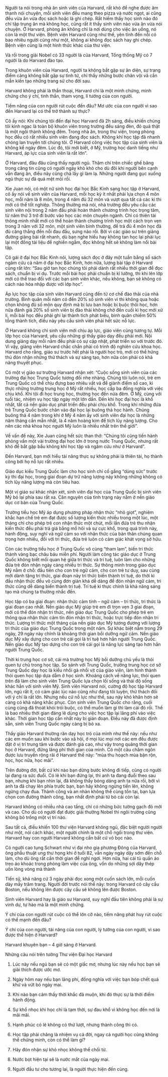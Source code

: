 Người ta nói trong nhà ăn sinh viên của Harvard, rất khó để nghe được âm thanh nói chuyện, mỗi sinh viên đều mang theo pizza và nước ngọt, ai cũng đều vừa ăn vừa đọc sách hoặc là ghi chép. Rất hiếm thấy học sinh nào đó chỉ tập trung ăn mà không học, cũng rất ít thấy sinh viên nào vừa ăn vừa nói chuyện. Ở Harvard, phòng ăn không chỉ là nơi dùng cho việc ăn uống, nó còn là một thư viện. Bệnh viện Harvard cũng như thế, yên tĩnh đến nỗi có bao nhiêu người cũng như một, không ai không đọc sách hay ghi chép. Bệnh viện cũng là một hình thức khác của thư viện.

Và rồi trong giải Nobel có 33 người là của Harvard, Tổng thống Mỹ có 7 người là do Harvard đào tạo.

Trong khuôn viên của Harvard, người ta không bắt gặp sự ăn diện, sự trang điểm càng không bắt gặp sự tình tứ, chỉ thấy những bước chân vội vã cần mẫn kiến tạo những trang sử cho đời sau.

Harvard không phải là thần thoại, Harvard chỉ là một minh chứng, minh chứng cho ý chí, tinh thần, tham vọng, lí tưởng của con người.

Tiềm năng của con người rút cuộc đến đâu? Mơ ước của con người vì sao đến Harvard lại có thể trở thành sự thực?

Cô ấy nói: Khi chúng tôi đến đại học Harvard đã 2h sáng, điều khiến chúng tôi kinh ngạc là toàn bộ khuôn viên trong trường đều sáng đèn, đó quả thật là một ngôi thành không đêm. Trong nhà ăn, trong thư viện, trong phòng học đều có rất nhiều sinh viên đang đọc sách. Không khí học tập đã nhanh chóng lan truyền tới chúng tôi. Ở Harvard công việc học tập của sinh viên là không kể ngày đêm. Lúc đó, tôi mới biết, ở Mỹ, trường học danh tiếng như Harvard, áp lực của sinh viên là rất lớn”.

Ở Harvard, đâu đâu cũng thấy người ngủ. Thậm chí trên chiếc ghế băng trong căng tin cũng có người ngáy khò khò cho dù đôi khi người bên cạnh vẫn đang ăn, điều này cũng chả lấy gì làm lạ. Những người đang gục xuống ngủ thực sự đã quá mệt mỏi rồi.

Xie Juan nói, có một nữ sinh học đại học Bắc Kinh sang học tập ở Harvard, cô ấy nói về sinh viên của Harvard, mỗi học kỳ ít nhất phải lựa chọn 4 môn học, mỗi năm là 8 môn, trong 4 năm đủ 32 môn và vượt qua tất cả các kì thi mới có thể tốt nghiệp. Thông thường mà nói, nhà trường đều yêu cầu các sinh viên nội trong 2 năm đầu phải hoàn thành chương trình học trọng tâm, từ năm thứ 3 trở đi bước vào học các môn chuyên ngành. Chỉ có thiên tài thông minh nhất mới có thể hoàn thành chương trình học một cách trọn vẹn trong 3 năm với 32 môn, một sinh viên bình thường, để trả đủ 4 môn học đã đủ căng thẳng đến nỗi đau đầu, sưng não rồi. Bởi vì các giáo sư trên giảng đường giảng bài rất nhanh, dù bạn nghe hiểu hay không tan học lại phải lục lại một đống tài liệu để nghiền ngẫm, đọc không hết sẽ không làm nổi bài tập.

Cô gái ở đại học Bắc Kinh nói, lượng sách đọc ở đây một tuần bằng số sách ngâm cứu cả năm ở đại học Bắc Kinh, hơn nữa, lượng bài tập ở Harvard cũng rất lớn: “Sau giờ tan học chúng tôi phải dành rất nhiều thời gian để đọc sách, chuẩn bị ví dụ. Trước mỗi bài học phải chuẩn bị kĩ lưỡng, thì khi lên lớp mới có thể trao đổi với các bạn sinh viên khác, nếu không, bạn sẽ không có cách nào hòa nhập được với lớp học”.

Áp lực học tập của sinh viên Harvard cũng đến từ cơ chế đào thải của nhà trường. Bình quân mỗi năm có đến 20% số sinh viên vì thi không qua hoặc chọn không đủ số môn quy định mà bị lưu ban hoặc bị buộc thôi học, hơn nữa đánh giá 20% số sinh viên bị đào thải không chờ đến cuối kì học mới xử lí, mỗi bài học đều phải ghi lại thành tích phát biểu, bình quân chiếm 50% tổng thành tích, điều này yêu cầu sinh viên phải hết sức nỗ lực.

Ở Harvard không chỉ sinh viên mới chịu áp lực, giáo viên cũng tương tự. Mỗi lớp học của Harvard, yêu cầu những gì thầy giáo dạy đều phải mới. Nội dung giảng dạy mỗi năm đều phải có sự cập nhật, phát triển so với trước đó. Vì vậy, giảng viên Harvard chắc chắn phải có trình độ nghiên cứu khoa học. Harvard cho rằng, giáo sư trước hết phải là người học trò, mới có thể hứng thú đón nhận những thử thách và sự sáng tạo, hơn nữa còn phải có khả năng thuyết phục.

Có một vị giáo sư trường Harvard nhận xét: “Cuộc sống sinh viên của các trường đại học Trung Quốc tương đối nhẹ nhàng. Chúng tôi luôn nói, trẻ em Trung Quốc có thể chịu đựng bao nhiêu vất vả để giành điểm số cao, kì thực những trường trung học ở Mỹ rất nhiều, học cấp ba đồng nghĩa với việc chịu khổ. Khi tôi đi học trung học, thường học đến nửa đêm. Ở Mỹ, cùng với tuổi tác, nhiệm vụ học tập ngày một lớn dần. Đến khi học đại học là khổ nhất, tất cả nền giáo dục phát triển đều phải chịu khổ. Trong khi những đứa trẻ Trung Quốc bước chân vào đại học lại buông thả học hành. Chúng buông thả 4 năm trong khi ở Mỹ 4 năm ấy với sinh viên đại học là những năm tháng cần mẫn nhất, là 4 năm hoàng kim để tích lũy năng lượng. Cho nên các nhà khoa học người Mỹ luôn là nhiều nhất trên thế giới”.

Về vấn đề này, Xie Juan cũng hết sức than thở: “Chúng tôi cũng tiến hành phỏng vấn một vài trường đại học lớn ở trong nước Trung Quốc, nhưng rất khó để bắt gặp bầu không khí học tập và ngâm cứu như ở Harvard”.

Đến Harvard, bạn mới hiểu tài năng thực sự không phải là thiên tài, họ thành công bởi họ nỗ lực rất nhiều.

Giáo dục kiểu Trung Quốc làm cho học sinh chỉ cố gắng “dùng sức” trước kỳ thi đại học, trong giai đoạn dự trữ năng lượng này không những không có tích lũy năng lượng mà còn tiêu hao.

Một vị giáo sư khác nhận xét, sinh viên đại học của Trung Quốc bị sinh viên Mỹ bỏ lại phía sau rất xa. Căn nguyên của tình trạng này nằm ở nền giáo dục cơ bản của Trung Quốc.

Trường tiểu học Mỹ áp dụng phương pháp nhận thức “nhỏ giọt”, nghiêm khắc hạn chế trẻ em đạt được số lượng kiến thức nhiều trong một lúc, một tháng chỉ cho phép trẻ con nhận thức một chút, mỗi lần đứa trẻ thu nhận kiến thức đều phải trả giá bằng mồ hôi và sự cực khổ, trong quá trình này, hành động, suy nghĩ và ngữ cảm so với nhận thức của bản thân chúng quan trọng hơn nhiều, đối với tri thức, đứa trẻ luôn có cảm giác khát vọng sở hữu.

Còn các trường tiểu học ở Trung Quốc vô cùng “tham lam”, biến tri thức thành vàng bạc châu báu miễn phí. Người làm công tác giáo dục ở Trung Quốc không biết mối quan hệ giữa tri thức và trí tuệ, luôn làm cho những đứa trẻ đón nhận ngày càng nhiều tri thức. Sự thông minh trong giáo dục Mỹ nằm ở chỗ: đầu tiên cho con trẻ ngữ cảm, cho con trẻ tư duy, sau cùng mới dành tặng tri thức, giai đoạn này tri thức biến thành trí tuệ, do thời kì đầu nhận thức đều vô cùng đơn giản khá dễ dàng để đón nhận ngữ cảm, tri thức cũng dễ dàng biến thành trí tuệ. Trí tuệ kì thực chính là khả năng sáng tạo mà chúng ta thường nhắc đến.

Học tập có ba giai đoạn: nhận thức cảm tính – ngữ cảm – tri thức, tri thức là giai đoạn cao nhất. Nền giáo dục Mỹ giúp trẻ em đi trọn vẹn 3 giai đoạn, mới có thể đón nhận tri thức, nền giáo dục Trung Quốc cho phép trẻ em thông qua nhận thức cảm tín đón nhận tri thức, hoặc trực tiếp đón nhận tri thức. Lượng tri thức một tháng của nền giáo dục Mỹ tương đương với lượng tri thức của giáo dục Trung Quốc trong một năm. Sự khác biệt nằm trong 29 ngày, 29 ngày này chính là khoảng thời gian bồi dưỡng ngữ cảm. Nền giáo dục Mỹ xây dựng cho con trẻ cái gọi là trí tuệ hơn hẳn người Trung Quốc. Nền giáo dục Mỹ tạo dựng cho con trẻ cái gọi là năng lực sáng tạo hơn hẳn người Trung Quốc.

Thời kì trung học cơ sở, cái mà trường học Mỹ bồi dưỡng chủ yếu là thói quen tự chủ trong học tập. So sánh với Trung Quốc, trường trung học cơ sở Trung Quốc dạy học là kiểu nhồi gà nhồi vịt của giáo viên, làm hình thành thói quen học tập dựa dẫm ở học sinh. Khoảng cách về năng lực, thói quen trên đã làm cho sinh viên Trung Quốc lựa chọn lối sống và thái độ sống khác hẳn với sinh viên Mỹ. Sinh viên Harvard nói, cường độ học tập Harvard lớn, ngủ rất ít, có cảm giác lúc nào cũng như đang tôi luyện, thử thách đối với ý chí là rất lớn. Nhưng nếu cứ nỗ lực như thế, sau này khó khăn hơn sẽ càng có khả năng khắc phục. Còn sinh viên Trung Quốc cho rằng, cuối cùng cũng đã thoát khỏi trói buộc, có thể muốn làm gì thì làm cái đó rồi. Thế là bao nhiêu thời gian đáng lẽ dùng cho việc học tập lại lãng phí vào việc khác. Thời gian học tập cần nhất này bị gián đoạn. Điều này đã được định sẵn, sinh viên Trung Quốc ngày càng bị bỏ xa.

Thầy giáo Harvard thường răn dạy học trò của mình như thế này: nếu như các em muốn sau khi bước vào xã hội, ở mọi lúc mọi nơi các em đều được đặt ở vị trí trung tâm và được đánh giá cao, như vậy trong quãng thời gian học ở Harvard, đừng lãng phí thời gian của mình. Có một câu châm ngôn được lưu truyền rộng rãi ở Harvard thế này: “mùa thu hoạch mùa bận rộn, học, học nữa, học mãi”.

Trên đường đời, bất cứ khi nào bạn dừng bước không đi tiếp, cũng có người lại đang ra sức đuổi. Có lẽ khi bạn đứng lại, thì anh ta đang đuổi theo sau bạn, nhưng khi bạn nhìn lại, đã không thấy bóng dáng anh ta nữa rồi, bởi vì anh ta đã chạy lên phía trước bạn, bạn hãy không ngừng tiến lên, không ngừng chạy đua. Thành công và an nhàn không thể cùng tồn tại, bạn lựa chọn con đường thành công, bạn nhất định phải từ bỏ cái còn lại.

Harvard không có nhiều nhà cao tầng, chỉ có những bức tường gạch đỏ mới và cao. Cho dù có người đạt được giải thưởng Nobel thì ngôi trường cũng không bỏ trống một vị trí nào.

Sau tất cả, điều khiến 100 thư viện Harvard không ngủ, đặc biệt người người như một, nói cách khác, một người chính là một chỗ ngồi trong thư viện. Harvard hay con người Harvard không cần bất cứ vỏ bọc nào.

Có người cao tụng Schwart như vị đại nho gia phương Đông của Harvard, ông phẫu thuật ung thư họng khi ở tuổi 82, vẫn ngày ngày dậy sớm đến chỗ làm, cho dù ông rất cần thời gian để nghỉ ngơi. Hơn nữa, hai cái tủ quần áo treo áo khoác trong phòng làm việc của ông, vốn do những sợi dây thép uốn lòng vòng mà thành

Tiến sỹ, khả năng cứ 3 ngày phải đọc xong một cuốn sách lớn, mỗi cuốn dày mấy trăm trang. Người đời trước nói thế này: trong Harvard có cây cầu Boston, nếu không lên được cây cầu sẽ không lên được Boston.

Sinh viên Harvard hay là giáo sư Harvard, suy nghĩ đầu tiên không phải là sự vinh dự, tự hào mà là một minh chứng.

Ý chí của con người rút cuộc có thể lớn cỡ nào, tiềm năng phát huy rút cuộc có thể mạnh đến đâu?

Ý chí của con người, tài năng của con người, lý tưởng của con người, vì sao được thể hiện ở Harvard?

Harvard khuyên bạn – 4 giờ sáng ở Harvard.

Những câu nói trên tường Thư viện Đại học Harvard

1. Lúc này nếu ngủ bạn sẽ có một giấc mơ, nhưng lúc này nếu học bạn sẽ giải thích được ước mơ.

2. Ngày hôm nay nếu bạn lãng phí, đồng nghĩa với việc bạn bóp chết quá khứ và vứt bỏ ngày mai.

3. Khi nào bạn cảm thấy thời khắc đã muộn, khi đó thực sự là thời điểm hành động.

4. Sự khổ nhọc khi học chỉ là tạm thời, sự đau khổ vì không học đến nơi là mãi mãi.

5. Hạnh phúc có lẽ không có thứ lượt, nhưng thành công thì có.

6. Học tập phải chăng là nhiệm vụ cả đời, ngay cả người học cũng không thể chứng minh, còn có thể làm gì?

7. Hãy đón nhận sự khó nhọc không thể chối từ.

8. Nước bọt hiện tại sẽ là nước mắt của ngày mai.

9. Người đầu tư cho tương lai, là người thực hiện đến cùng.
